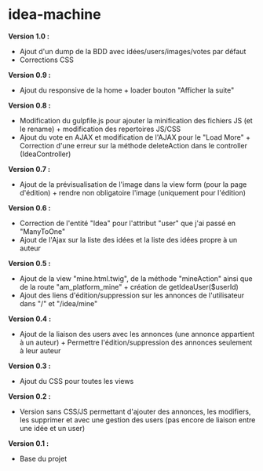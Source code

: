 # idea-machine

**Version  1.0 :**
* Ajout d'un dump de la BDD avec idées/users/images/votes par défaut
* Corrections CSS

**Version  0.9 :**
* Ajout du responsive de la home + loader bouton "Afficher la suite"

**Version  0.8 :**
* Modification du gulpfile.js pour ajouter la minification des fichiers JS (et le rename) + modification des repertoires JS/CSS
* Ajout du vote en AJAX et modification de l'AJAX pour le "Load More" + Correction d'une erreur sur la méthode deleteAction dans le controller (IdeaController)

**Version  0.7 :**
* Ajout de la prévisualisation de l'image dans la view form (pour la page d'édition) + rendre non obligatoire l'image (uniquement pour l'édition)

**Version  0.6 :**
* Correction de l'entité "Idea" pour l'attribut "user" que j'ai passé en "ManyToOne"
* Ajout de l'Ajax sur la liste des idées et la liste des idées propre à un auteur

**Version  0.5 :**
* Ajout de la view "mine.html.twig", de la méthode "mineAction" ainsi que de la route "am_platform_mine" + création de getIdeaUser($userId)
* Ajout des liens d'édition/suppression sur les annonces de l'utilisateur dans "/" et "/idea/mine"

**Version  0.4 :**
* Ajout de la liaison des users avec les annonces (une annonce appartient à un auteur) + Permettre l'édition/suppression des annonces seulement à leur auteur

**Version  0.3 :**
* Ajout du CSS pour toutes les views

**Version 0.2 :**
* Version sans CSS/JS permettant d'ajouter des annonces, les modifiers, les supprimer et avec une gestion des users (pas encore de liaison entre une idée et un user)

**Version 0.1 :**
* Base du projet